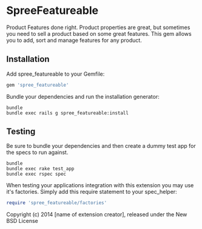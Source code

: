 SpreeFeatureable
================

Product Features done right. Product properties are great, but sometimes you need to sell a product based on some great features. This gem allows you to add, sort and manage features for any product. 

Installation
------------

Add spree_featureable to your Gemfile:

```ruby
gem 'spree_featureable'
```

Bundle your dependencies and run the installation generator:

```shell
bundle
bundle exec rails g spree_featureable:install
```

Testing
-------

Be sure to bundle your dependencies and then create a dummy test app for the specs to run against.

```shell
bundle
bundle exec rake test_app
bundle exec rspec spec
```

When testing your applications integration with this extension you may use it's factories.
Simply add this require statement to your spec_helper:

```ruby
require 'spree_featureable/factories'
```

Copyright (c) 2014 [name of extension creator], released under the New BSD License
